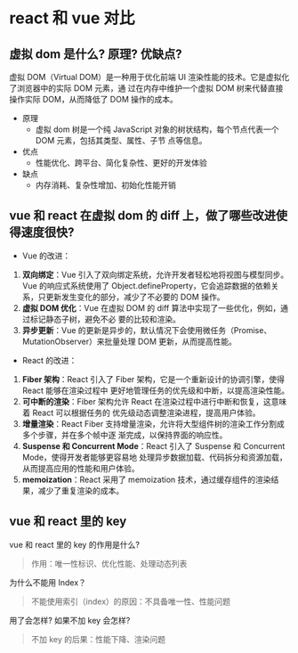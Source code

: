 # react 和 vue 对比

## 虚拟 dom 是什么? 原理? 优缺点?

虚拟 DOM（Virtual DOM）是一种用于优化前端 UI 渲染性能的技术。它是虚拟化了浏览器中的实际 DOM 元素，通
过在内存中维护一个虚拟 DOM 树来代替直接操作实际 DOM，从而降低了 DOM 操作的成本。

- 原理
  - 虚拟 dom 树是一个纯 JavaScript 对象的树状结构，每个节点代表一个 DOM 元素，包括其类型、属性、子节
    点等信息。
- 优点
  - 性能优化、跨平台、简化复杂性、更好的开发体验
- 缺点
  - 内存消耗、复杂性增加、初始化性能开销

## vue 和 react 在虚拟 dom 的 diff 上，做了哪些改进使得速度很快?

- Vue 的改进：

1. **双向绑定**：Vue 引入了双向绑定系统，允许开发者轻松地将视图与模型同步。Vue 的响应式系统使用了
   Object.defineProperty，它会追踪数据的依赖关系，只更新发生变化的部分，减少了不必要的 DOM 操作。
2. **虚拟 DOM 优化**：Vue 在虚拟 DOM 的 diff 算法中实现了一些优化，例如，通过标记静态子树，避免不必
   要的比较和渲染。
3. **异步更新**：Vue 的更新是异步的，默认情况下会使用微任务（Promise、MutationObserver）来批量处理
   DOM 更新，从而提高性能。

- React 的改进：

1. **Fiber 架构**：React 引入了 Fiber 架构，它是一个重新设计的协调引擎，使得 React 能够在渲染过程中
   更好地管理任务的优先级和中断，以提高渲染性能。
2. **可中断的渲染**：Fiber 架构允许 React 在渲染过程中进行中断和恢复，这意味着 React 可以根据任务的
   优先级动态调整渲染进程，提高用户体验。
3. **增量渲染**：React Fiber 支持增量渲染，允许将大型组件树的渲染工作分割成多个步骤，并在多个帧中逐
   渐完成，以保持界面的响应性。
4. **Suspense 和 Concurrent Mode**：React 引入了 Suspense 和 Concurrent Mode，使得开发者能够更容易地
   处理异步数据加载、代码拆分和资源加载，从而提高应用的性能和用户体验。
5. **memoization**：React 采用了 memoization 技术，通过缓存组件的渲染结果，减少了重复渲染的成本。

## vue 和 react 里的 key

vue 和 react 里的 key 的作用是什么?

> 作用：唯一性标识、优化性能、处理动态列表

为什么不能用 Index？

> 不能使用索引（index）的原因：不具备唯一性、性能问题

用了会怎样? 如果不加 key 会怎样?

> 不加 key 的后果：性能下降、渲染问题
